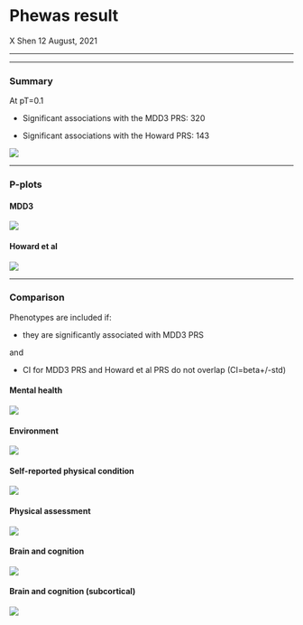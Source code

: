 Phewas result
================
X Shen
12 August, 2021

-----

-----

### Summary

At pT=0.1

  - Significant associations with the MDD3 PRS: 320

  - Significant associations with the Howard PRS:
143

![](summary.pt_0.1_files/figure-gfm/unnamed-chunk-1-1.png)<!-- -->

-----

### P-plots

#### MDD3

![](summary.pt_0.1_files/figure-gfm/pplot%20mdd3-1.png)<!-- -->

#### Howard et al

![](summary.pt_0.1_files/figure-gfm/pplot%20Howard-1.png)<!-- -->

-----

### Comparison

Phenotypes are included if:

  - they are significantly associated with MDD3 PRS

and

  - CI for MDD3 PRS and Howard et al PRS do not overlap
(CI=beta+/-std)

#### Mental health

![](summary.pt_0.1_files/figure-gfm/unnamed-chunk-4-1.png)<!-- -->

#### Environment

![](summary.pt_0.1_files/figure-gfm/unnamed-chunk-5-1.png)<!-- -->

#### Self-reported physical condition

![](summary.pt_0.1_files/figure-gfm/unnamed-chunk-6-1.png)<!-- -->

#### Physical assessment

![](summary.pt_0.1_files/figure-gfm/unnamed-chunk-7-1.png)<!-- -->

#### Brain and cognition

![](summary.pt_0.1_files/figure-gfm/unnamed-chunk-8-1.png)<!-- -->

#### Brain and cognition (subcortical)

![](summary.pt_0.1_files/figure-gfm/unnamed-chunk-9-1.png)<!-- -->
